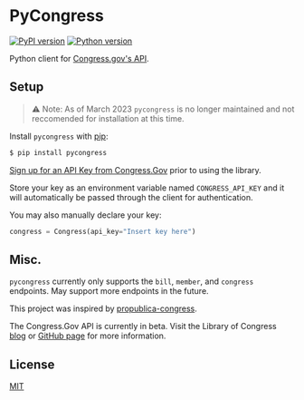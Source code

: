 # PyCongress

[![PyPI version](https://badge.fury.io/py/pycongress.svg)](https://badge.fury.io/py/pycongress)
[![Python version](https://img.shields.io/badge/python-3.x-brightgreen.svg)](https://pypi.org/project/pycongress/)


Python client for [Congress.gov's API](https://api.congress.gov/).

## Setup

> ⚠️ Note: As of March 2023 `pycongress` is no longer maintained and not reccomended for installation at this time.

Install `pycongress` with [pip](https://pypi.org/project/pycongress/):

```bash
$ pip install pycongress
```

[Sign up for an API Key from Congress.Gov](https://api.congress.gov/sign-up/)
prior to using the library.

Store your key as an environment variable named `CONGRESS_API_KEY` and it will automatically be passed through the client for authentication.

You may also manually declare your key:

```python
congress = Congress(api_key="Insert key here")
```

## Misc.

`pycongress` currently only supports the `bill`, `member`, and `congress` endpoints. May support more endpoints in the future.

This project was inspired by [propublica-congress](https://github.com/eyeseast/propublica-congress).

The Congress.Gov API is currently in beta. Visit the Library of Congress [blog](https://blogs.loc.gov/law/2022/09/introducing-the-congress-gov-api/) or [GitHub page](https://github.com/LibraryOfCongress/api.congress.gov/) for more information.

## License

[MIT](LICENSE)
